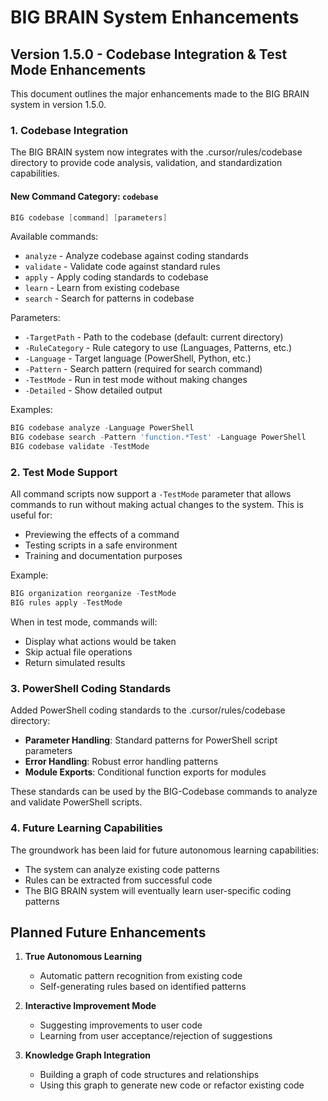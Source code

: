# BIG BRAIN System Enhancements

## Version 1.5.0 - Codebase Integration & Test Mode Enhancements

This document outlines the major enhancements made to the BIG BRAIN system in version 1.5.0.

### 1. Codebase Integration

The BIG BRAIN system now integrates with the .cursor/rules/codebase directory to provide code analysis, validation, and standardization capabilities.

#### New Command Category: `codebase`

```powershell
BIG codebase [command] [parameters]
```

Available commands:
- `analyze` - Analyze codebase against coding standards
- `validate` - Validate code against standard rules
- `apply` - Apply coding standards to codebase
- `learn` - Learn from existing codebase
- `search` - Search for patterns in codebase

Parameters:
- `-TargetPath` - Path to the codebase (default: current directory)
- `-RuleCategory` - Rule category to use (Languages, Patterns, etc.)
- `-Language` - Target language (PowerShell, Python, etc.)
- `-Pattern` - Search pattern (required for search command)
- `-TestMode` - Run in test mode without making changes
- `-Detailed` - Show detailed output

Examples:
```powershell
BIG codebase analyze -Language PowerShell
BIG codebase search -Pattern 'function.*Test' -Language PowerShell
BIG codebase validate -TestMode
```

### 2. Test Mode Support

All command scripts now support a `-TestMode` parameter that allows commands to run without making actual changes to the system. This is useful for:

- Previewing the effects of a command
- Testing scripts in a safe environment
- Training and documentation purposes

Example:
```powershell
BIG organization reorganize -TestMode
BIG rules apply -TestMode
```

When in test mode, commands will:
- Display what actions would be taken
- Skip actual file operations
- Return simulated results

### 3. PowerShell Coding Standards

Added PowerShell coding standards to the .cursor/rules/codebase directory:

- **Parameter Handling**: Standard patterns for PowerShell script parameters
- **Error Handling**: Robust error handling patterns
- **Module Exports**: Conditional function exports for modules

These standards can be used by the BIG-Codebase commands to analyze and validate PowerShell scripts.

### 4. Future Learning Capabilities

The groundwork has been laid for future autonomous learning capabilities:

- The system can analyze existing code patterns
- Rules can be extracted from successful code
- The BIG BRAIN system will eventually learn user-specific coding patterns

## Planned Future Enhancements

1. **True Autonomous Learning**
   - Automatic pattern recognition from existing code
   - Self-generating rules based on identified patterns

2. **Interactive Improvement Mode**
   - Suggesting improvements to user code
   - Learning from user acceptance/rejection of suggestions

3. **Knowledge Graph Integration**
   - Building a graph of code structures and relationships
   - Using this graph to generate new code or refactor existing code

